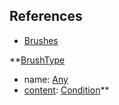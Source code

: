 ## References
  * [Brushes](VanillaBrushes.md)

**[BrushType](VanillaBrushType.md)
  * name: [Any](Any.md)
  * [content](Vanillacontent.md): [Condition](Condition.md)**
